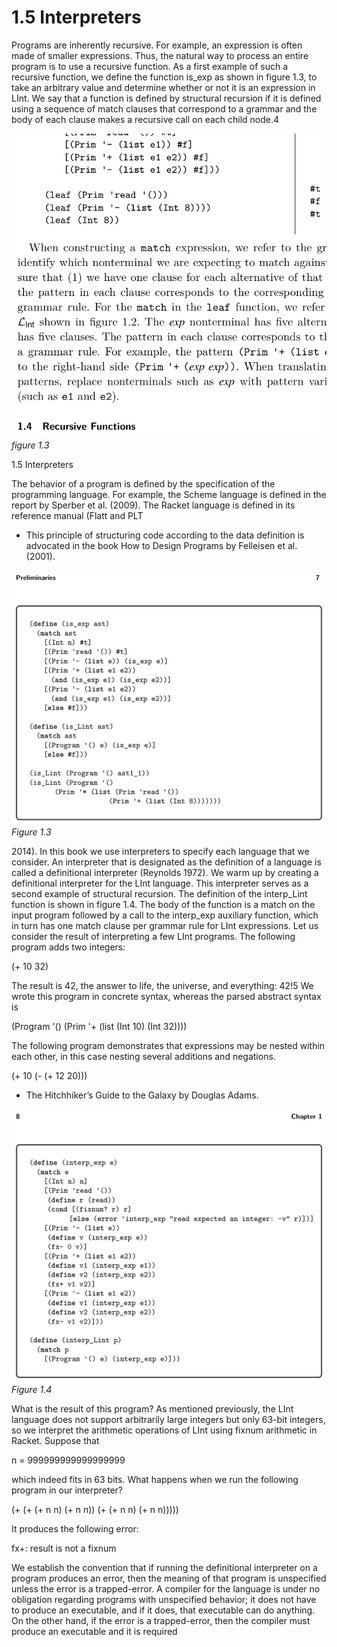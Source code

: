 # 1.5 Interpreters

Programs are inherently recursive. For example, an expression is often made of smaller expressions. Thus, the natural way to process an entire program is to use a recursive function. As a first example of such a recursive function, we define the function is_exp as shown in figure 1.3, to take an arbitrary value and determine whether or not it is an expression in LInt. We say that a function is defined by structural recursion if it is defined using a sequence of match clauses that correspond to a grammar and the body of each clause makes a recursive call on each child node.4

![figure 1.3...](images/page_20_vector_484.png)
*figure 1.3*

1.5 Interpreters

The behavior of a program is defined by the specification of the programming language. For example, the Scheme language is defined in the report by Sperber et al. (2009). The Racket language is defined in its reference manual (Flatt and PLT

* This principle of structuring code according to the data definition is advocated in the book
  How to Design Programs by Felleisen et al. (2001).

![Figure 1.3...](images/page_21_vector_335.png)
*Figure 1.3*

2014). In this book we use interpreters to specify each language that we consider. An interpreter that is designated as the definition of a language is called a definitional interpreter (Reynolds 1972). We warm up by creating a definitional interpreter for the LInt language. This interpreter serves as a second example of structural recursion. The definition of the interp_Lint function is shown in figure 1.4. The body of the function is a match on the input program followed by a call to the interp_exp auxiliary function, which in turn has one match clause per grammar rule for LInt expressions. Let us consider the result of interpreting a few LInt programs. The following program adds two integers:

(+ 10 32)

The result is 42, the answer to life, the universe, and everything: 42!5 We wrote this program in concrete syntax, whereas the parsed abstract syntax is

(Program '() (Prim '+ (list (Int 10) (Int 32))))

The following program demonstrates that expressions may be nested within each other, in this case nesting several additions and negations.

(+ 10 (- (+ 12 20)))

* The Hitchhiker’s Guide to the Galaxy by Douglas Adams.

![Figure 1.4...](images/page_22_vector_357.png)
*Figure 1.4*

What is the result of this program? As mentioned previously, the LInt language does not support arbitrarily large integers but only 63-bit integers, so we interpret the arithmetic operations of LInt using fixnum arithmetic in Racket. Suppose that

n = 999999999999999999

which indeed fits in 63 bits. What happens when we run the following program in our interpreter?

(+ (+ (+ n n) (+ n n)) (+ (+ n n) (+ n n)))))

It produces the following error:

fx+: result is not a fixnum

We establish the convention that if running the definitional interpreter on a program produces an error, then the meaning of that program is unspecified unless the error is a trapped-error. A compiler for the language is under no obligation regarding programs with unspecified behavior; it does not have to produce an executable, and if it does, that executable can do anything. On the other hand, if the error is a trapped-error, then the compiler must produce an executable and it is required

